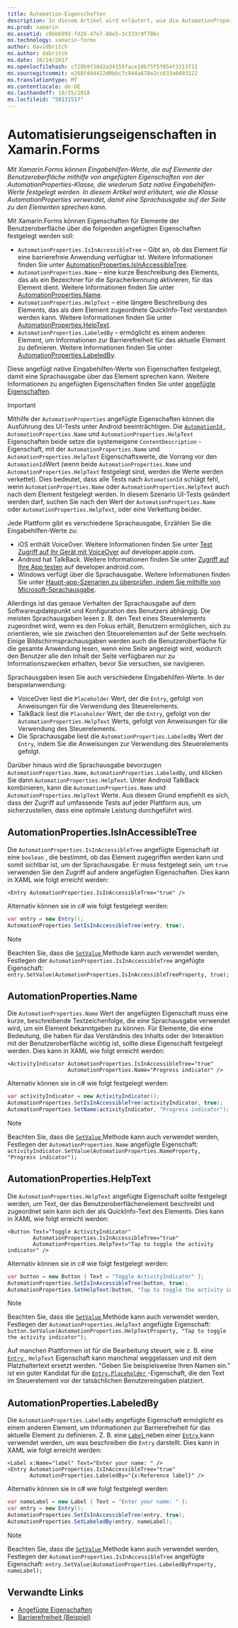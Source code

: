 ```yaml
---
title: Automation-Eigenschaften
description: In diesem Artikel wird erläutert, wie die AutomationProperties-Klasse in einer Xamarin.Forms-Anwendung verwendet, damit eine Sprachausgabe auf der Seite zu den Elementen sprechen kann.
ms.prod: xamarin
ms.assetid: c0bb6893-fd26-47e7-88e5-3c333c9f786c
ms.technology: xamarin-forms
author: davidbritch
ms.author: dabritch
ms.date: 10/24/2017
ms.openlocfilehash: c720b9f38d2a34155face10b75f5f054f3313711
ms.sourcegitcommit: e268fd44422d0bbc7c944a678e2cc633a0493122
ms.translationtype: MT
ms.contentlocale: de-DE
ms.lasthandoff: 10/25/2018
ms.locfileid: "50131517"
---
```

# <a name="automation-properties-in-xamarinforms"></a>Automatisierungseigenschaften in Xamarin.Forms

_Mit Xamarin.Forms können Eingabehilfen-Werte, die auf Elemente der Benutzeroberfläche mithilfe von angefügten Eigenschaften von der AutomationProperties-Klasse, die wiederum Satz native Eingabehilfen-Werte festgelegt werden. In diesem Artikel wird erläutert, wie die Klasse AutomationProperties verwendet, damit eine Sprachausgabe auf der Seite zu den Elementen sprechen kann._

Mit Xamarin.Forms können Eigenschaften für Elemente der Benutzeroberfläche über die folgenden angefügten Eigenschaften festgelegt werden soll:

- `AutomationProperties.IsInAccessibleTree` – Gibt an, ob das Element für eine barrierefreie Anwendung verfügbar ist. Weitere Informationen finden Sie unter [AutomationProperties.IsInAccessibleTree](#isinaccessibletree).
- `AutomationProperties.Name` – eine kurze Beschreibung des Elements, das als ein Bezeichner für die Spracherkennung aktivieren, für das Element dient. Weitere Informationen finden Sie unter [AutomationProperties.Name](#name).
- `AutomationProperties.HelpText` – eine längere Beschreibung des Elements, das als dem Element zugeordnete QuickInfo-Text verstanden werden kann. Weitere Informationen finden Sie unter [AutomationProperties.HelpText](#helptext).
- `AutomationProperties.LabeledBy` – ermöglicht es einem anderen Element, um Informationen zur Barrierefreiheit für das aktuelle Element zu definieren. Weitere Informationen finden Sie unter [AutomationProperties.LabeledBy](#labeledby).

Diese angefügt native Eingabehilfen-Werte von Eigenschaften festgelegt, damit eine Sprachausgabe über das Element sprechen kann. Weitere Informationen zu angefügten Eigenschaften finden Sie unter [angefügte Eigenschaften](~/xamarin-forms/xaml/attached-properties.md).

> [!IMPORTANT]
> Mithilfe der `AutomationProperties` angefügte Eigenschaften können die Ausführung des UI-Tests unter Android beeinträchtigen. Die [ `AutomationId` ](xref:Xamarin.Forms.Element.AutomationId), `AutomationProperties.Name` und `AutomationProperties.HelpText` Eigenschaften beide setze die systemeigene `ContentDescription` -Eigenschaft, mit der `AutomationProperties.Name` und `AutomationProperties.HelpText` Eigenschaftswerte, die Vorrang vor den `AutomationId`Wert (wenn beide `AutomationProperties.Name` und `AutomationProperties.HelpText` festgelegt sind, werden die Werte werden verkettet). Dies bedeutet, dass alle Tests nach `AutomationId` schlägt fehl, wenn `AutomationProperties.Name` oder `AutomationProperties.HelpText` auch nach dem Element festgelegt werden. In diesem Szenario UI-Tests geändert werden darf, suchen Sie nach den Wert der `AutomationProperties.Name` oder `AutomationProperties.HelpText`, oder eine Verkettung beider.

Jede Plattform gibt es verschiedene Sprachausgabe, Erzählen Sie die Eingabehilfen-Werte zu:

- iOS enthält VoiceOver. Weitere Informationen finden Sie unter [Test Zugriff auf Ihr Gerät mit VoiceOver](https://developer.apple.com/library/content/technotes/TestingAccessibilityOfiOSApps/TestAccessibilityonYourDevicewithVoiceOver/TestAccessibilityonYourDevicewithVoiceOver.html) auf developer.apple.com.
- Android hat TalkBack. Weitere Informationen finden Sie unter [Zugriff auf Ihre App testen](https://developer.android.com/training/accessibility/testing.html#talkback) auf developer.android.com.
- Windows verfügt über die Sprachausgabe. Weitere Informationen finden Sie unter [Haupt-app-Szenarien zu überprüfen, indem Sie mithilfe von Microsoft-Sprachausgabe](/windows/uwp/accessibility/accessibility-testing#verify-main-app-scenarios-by-using-narrator/).

Allerdings ist das genaue Verhalten der Sprachausgabe auf dem Softwareupdatepunkt und Konfiguration des Benutzers abhängig. Die meisten Sprachausgaben lesen z. B. den Text eines Steuerelements zugeordnet wird, wenn es den Fokus erhält, Benutzern ermöglichen, sich zu orientieren, wie sie zwischen den Steuerelementen auf der Seite wechseln. Einige Bildschirmsprachausgaben werden auch die Benutzeroberfläche für die gesamte Anwendung lesen, wenn eine Seite angezeigt wird, wodurch den Benutzer alle den Inhalt der Seite verfügbaren nur zu Informationszwecken erhalten, bevor Sie versuchen, sie navigieren.

Sprachausgaben lesen Sie auch verschiedene Eingabehilfen-Werte. In der beispielanwendung:

- VoiceOver liest die `Placeholder` Wert, der die `Entry`, gefolgt von Anweisungen für die Verwendung des Steuerelements.
- TalkBack liest die `Placeholder` Wert, der die `Entry`, gefolgt von der `AutomationProperties.HelpText` Werts, gefolgt von Anweisungen für die Verwendung des Steuerelements.
- Die Sprachausgabe liest die `AutomationProperties.LabeledBy` Wert der `Entry`, indem Sie die Anweisungen zur Verwendung des Steuerelements gefolgt.

Darüber hinaus wird die Sprachausgabe bevorzugen `AutomationProperties.Name`, `AutomationProperties.LabeledBy`, und klicken Sie dann `AutomationProperties.HelpText`. Unter Android TalkBack kombinieren, kann die `AutomationProperties.Name` und `AutomationProperties.HelpText` Werte. Aus diesem Grund empfiehlt es sich, dass der Zugriff auf umfassende Tests auf jeder Plattform aus, um sicherzustellen, dass eine optimale Leistung durchgeführt wird.

<a name="isinaccessibletree" />

## <a name="automationpropertiesisinaccessibletree"></a>AutomationProperties.IsInAccessibleTree

Die `AutomationProperties.IsInAccessibleTree` angefügte Eigenschaft ist eine `boolean` , die bestimmt, ob das Element zugegriffen werden kann und somit sichtbar ist, um der Sprachausgabe. Er muss festgelegt sein, um `true` verwenden Sie den Zugriff auf andere angefügten Eigenschaften. Dies kann in XAML wie folgt erreicht werden:

```xaml
<Entry AutomationProperties.IsInAccessibleTree="true" />
```

Alternativ können sie in c# wie folgt festgelegt werden:

```csharp
var entry = new Entry();
AutomationProperties.SetIsInAccessibleTree(entry, true);
```

> [!NOTE]
> Beachten Sie, dass die [ `SetValue` ](xref:Xamarin.Forms.BindableObject.SetValue(Xamarin.Forms.BindableProperty,System.Object)) Methode kann auch verwendet werden, Festlegen der `AutomationProperties.IsInAccessibleTree` angefügte Eigenschaft: `entry.SetValue(AutomationProperties.IsInAccessibleTreeProperty, true);`

<a name="name" />

## <a name="automationpropertiesname"></a>AutomationProperties.Name

Die `AutomationProperties.Name` Wert der angefügten Eigenschaft muss eine kurze, beschreibende Textzeichenfolge, die eine Sprachausgabe verwendet wird, um ein Element bekanntgeben zu können. Für Elemente, die eine Bedeutung, die haben für das Verständnis des Inhalts oder der Interaktion mit der Benutzeroberfläche wichtig ist, sollte diese Eigenschaft festgelegt werden. Dies kann in XAML wie folgt erreicht werden:

```xaml
<ActivityIndicator AutomationProperties.IsInAccessibleTree="true"
                   AutomationProperties.Name="Progress indicator" />
```

Alternativ können sie in c# wie folgt festgelegt werden:

```csharp
var activityIndicator = new ActivityIndicator();
AutomationProperties.SetIsInAccessibleTree(activityIndicator, true);
AutomationProperties.SetName(activityIndicator, "Progress indicator");
```

> [!NOTE]
> Beachten Sie, dass die [ `SetValue` ](xref:Xamarin.Forms.BindableObject.SetValue(Xamarin.Forms.BindableProperty,System.Object)) Methode kann auch verwendet werden, Festlegen der `AutomationProperties.Name` angefügte Eigenschaft: `activityIndicator.SetValue(AutomationProperties.NameProperty, "Progress indicator");`

<a name="helptext" />

## <a name="automationpropertieshelptext"></a>AutomationProperties.HelpText

Die `AutomationProperties.HelpText` angefügte Eigenschaft sollte festgelegt werden, um Text, der das Benutzeroberflächenelement beschreibt und zugeordnet sein kann sich der als QuickInfo-Text des Elements. Dies kann in XAML wie folgt erreicht werden:

```xaml
<Button Text="Toggle ActivityIndicator"
        AutomationProperties.IsInAccessibleTree="true"
        AutomationProperties.HelpText="Tap to toggle the activity indicator" />
```

Alternativ können sie in c# wie folgt festgelegt werden:

```csharp
var button = new Button { Text = "Toggle ActivityIndicator" };
AutomationProperties.SetIsInAccessibleTree(button, true);
AutomationProperties.SetHelpText(button, "Tap to toggle the activity indicator");
```

> [!NOTE]
> Beachten Sie, dass die [ `SetValue` ](xref:Xamarin.Forms.BindableObject.SetValue(Xamarin.Forms.BindableProperty,System.Object)) Methode kann auch verwendet werden, Festlegen der `AutomationProperties.HelpText` angefügte Eigenschaft: `button.SetValue(AutomationProperties.HelpTextProperty, "Tap to toggle the activity indicator");`

Auf manchen Plattformen ist für die Bearbeitung steuert, wie z. B. eine [ `Entry` ](xref:Xamarin.Forms.Entry), `HelpText` Eigenschaft kann manchmal weggelassen und mit dem Platzhaltertext ersetzt werden. "Geben Sie beispielsweise Ihren Namen ein." ist ein guter Kandidat für die [ `Entry.Placeholder` ](xref:Xamarin.Forms.Entry.Placeholder) -Eigenschaft, die den Text im Steuerelement vor der tatsächlichen Benutzereingaben platziert.

<a name="labeledby" />

## <a name="automationpropertieslabeledby"></a>AutomationProperties.LabeledBy

Die `AutomationProperties.LabeledBy` angefügte Eigenschaft ermöglicht es einem anderen Element, um Informationen zur Barrierefreiheit für das aktuelle Element zu definieren. Z. B. eine [ `Label` ](xref:Xamarin.Forms.Label) neben einer [ `Entry` ](xref:Xamarin.Forms.Entry) kann verwendet werden, um was beschreiben die `Entry` darstellt. Dies kann in XAML wie folgt erreicht werden:

```xaml
<Label x:Name="label" Text="Enter your name: " />
<Entry AutomationProperties.IsInAccessibleTree="true"
       AutomationProperties.LabeledBy="{x:Reference label}" />
```

Alternativ können sie in c# wie folgt festgelegt werden:

```csharp
var nameLabel = new Label { Text = "Enter your name: " };
var entry = new Entry();
AutomationProperties.SetIsInAccessibleTree(entry, true);
AutomationProperties.SetLabeledBy(entry, nameLabel);
```

> [!NOTE]
> Beachten Sie, dass die [ `SetValue` ](xref:Xamarin.Forms.BindableObject.SetValue(Xamarin.Forms.BindableProperty,System.Object)) Methode kann auch verwendet werden, Festlegen der `AutomationProperties.IsInAccessibleTree` angefügte Eigenschaft: `entry.SetValue(AutomationProperties.LabeledByProperty, nameLabel);`

## <a name="related-links"></a>Verwandte Links

- [Angefügte Eigenschaften](~/xamarin-forms/xaml/attached-properties.md)
- [Barrierefreiheit (Beispiel)](https://developer.xamarin.com/samples/xamarin-forms/UserInterface/Accessibility/)
